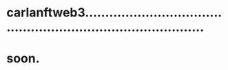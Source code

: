 # carlanftweb3...................................................................................
# soon.
